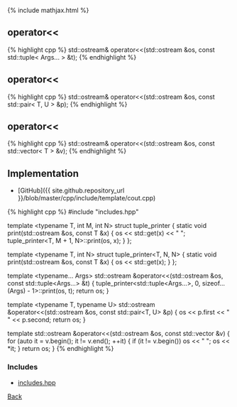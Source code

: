 {% include mathjax.html %}

## operator<<

{% highlight cpp %}
std::ostream& operator<<(std::ostream &os, const std::tuple< Args... > &t);
{% endhighlight %}

## operator<<

{% highlight cpp %}
std::ostream& operator<<(std::ostream &os, const std::pair< T, U > &p);
{% endhighlight %}

## operator<<

{% highlight cpp %}
std::ostream& operator<<(std::ostream &os, const std::vector< T > &v);
{% endhighlight %}

## Implementation

- [GitHub]({{ site.github.repository_url }}/blob/master/cpp/include/template/cout.cpp)

{% highlight cpp %}
#include "includes.hpp"

template <typename T, int M, int N> struct tuple_printer {
  static void print(std::ostream &os, const T &x) {
    os << std::get<M>(x) << " ";
    tuple_printer<T, M + 1, N>::print(os, x);
  }
};

template <typename T, int N> struct tuple_printer<T, N, N> {
  static void print(std::ostream &os, const T &x) { os << std::get<N>(x); }
};

template <typename... Args>
std::ostream &operator<<(std::ostream &os, const std::tuple<Args...> &t) {
  tuple_printer<std::tuple<Args...>, 0, sizeof...(Args) - 1>::print(os, t);
  return os;
}

template <typename T, typename U>
std::ostream &operator<<(std::ostream &os, const std::pair<T, U> &p) {
  os << p.first << " " << p.second;
  return os;
}

template <typename T>
std::ostream &operator<<(std::ostream &os, const std::vector<T> &v) {
  for (auto it = v.begin(); it != v.end(); ++it) {
    if (it != v.begin()) os << " ";
    os << *it;
  }
  return os;
}
{% endhighlight %}

### Includes

- [includes.hpp](includes)

[Back](../..)
